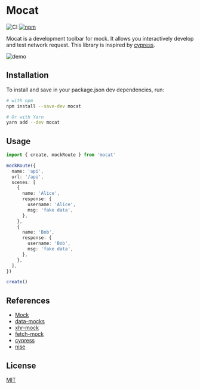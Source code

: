# Mocat

![CI](https://github.com/lawvs/mocat/workflows/CI/badge.svg)
[![npm](https://img.shields.io/npm/v/mocat)](https://www.npmjs.com/package/mocat)

Mocat is a development toolbar for mock. It allows you interactively develop and test network request. This library is inspired by [cypress](https://github.com/cypress-io/cypress).

![demo](https://user-images.githubusercontent.com/18554747/98848902-bd531d80-2495-11eb-8ce9-bbb29eea46d7.gif)

## Installation

To install and save in your package.json dev dependencies, run:

```sh
# with npm
npm install --save-dev mocat

# Or with Yarn
yarn add --dev mocat
```

## Usage

```ts
import { create, mockRoute } from 'mocat'

mockRoute({
  name: 'api',
  url: '/api',
  scenes: [
    {
      name: 'Alice',
      response: {
        username: 'Alice',
        msg: 'fake data',
      },
    },
    {
      name: 'Bob',
      response: {
        username: 'Bob',
        msg: 'fake data',
      },
    },
  ],
})

create()
```

## References

- [Mock](https://github.com/nuysoft/Mock)
- [data-mocks](https://github.com/ovotech/data-mocks)
- [xhr-mock](https://github.com/jameslnewell/xhr-mock)
- [fetch-mock](https://github.com/wheresrhys/fetch-mock)
- [cypress](https://github.com/cypress-io/cypress)
- [nise](https://github.com/sinonjs/nise)

## License

[MIT](LICENCE)
